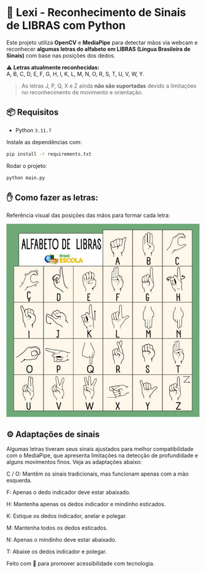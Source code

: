 
# 🤟 Lexi - Reconhecimento de Sinais de LIBRAS com Python

Este projeto utiliza **OpenCV** e **MediaPipe** para detectar mãos via webcam e reconhecer **algumas letras do alfabeto em LIBRAS (Língua Brasileira de Sinais)** com base nas posições dos dedos.

⚠️ **Letras atualmente reconhecidas:**  
A, B, C, D, E, F, G, H, I, K, L, M, N, O, R, S, T, U, V, W, Y.

> As letras J, P, Q, X e Z ainda **não são suportadas** devido a limitações no reconhecimento de movimento e orientação.



## 📦 Requisitos

- Python `3.11.7`

Instale as dependências com:

```bash
pip install -r requirements.txt
```
Rodar o projeto: 
```bash
python main.py
```

## ✋ Como fazer as letras:
Referência visual das posições das mãos para formar cada letra:

![Alfabeto base](./assets/image.png)

## ⚙️ Adaptações de sinais

Algumas letras tiveram seus sinais ajustados para melhor compatibilidade com o MediaPipe, que apresenta limitações na detecção de profundidade e alguns movimentos finos. Veja as adaptações abaixo:

C / O: Mantêm os sinais tradicionais, mas funcionam apenas com a mão esquerda.

F: Apenas o dedo indicador deve estar abaixado.

H: Mantenha apenas os dedos indicador e mindinho esticados.

K: Estique os dedos indicador, anelar e polegar.

M: Mantenha todos os dedos esticados.

N: Apenas o mindinho deve estar abaixado.

T: Abaixe os dedos indicador e polegar.

Feito com 💙 para promover acessibilidade com tecnologia.
